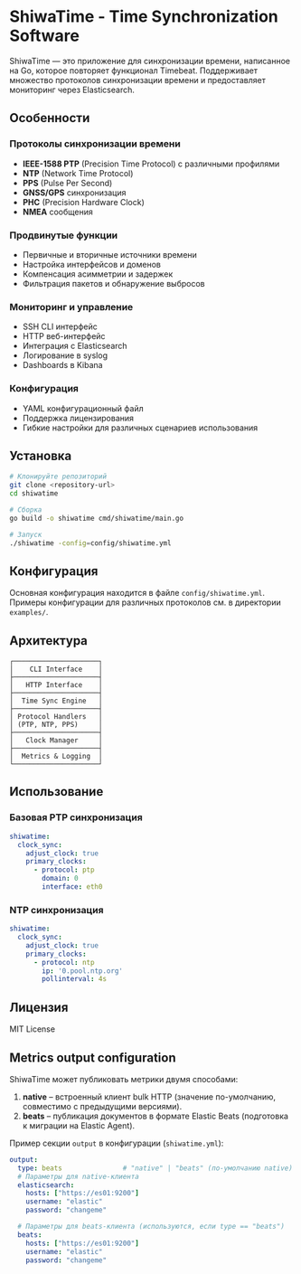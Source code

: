 # ShiwaTime - Time Synchronization Software

ShiwaTime — это приложение для синхронизации времени, написанное на Go, которое повторяет функционал Timebeat. Поддерживает множество протоколов синхронизации времени и предоставляет мониторинг через Elasticsearch.

## Особенности

### Протоколы синхронизации времени
- **IEEE-1588 PTP** (Precision Time Protocol) с различными профилями
- **NTP** (Network Time Protocol)
- **PPS** (Pulse Per Second) 
- **GNSS/GPS** синхронизация
- **PHC** (Precision Hardware Clock)
- **NMEA** сообщения

### Продвинутые функции
- Первичные и вторичные источники времени
- Настройка интерфейсов и доменов
- Компенсация асимметрии и задержек
- Фильтрация пакетов и обнаружение выбросов

### Мониторинг и управление
- SSH CLI интерфейс
- HTTP веб-интерфейс
- Интеграция с Elasticsearch
- Логирование в syslog
- Dashboards в Kibana

### Конфигурация
- YAML конфигурационный файл
- Поддержка лицензирования
- Гибкие настройки для различных сценариев использования

## Установка

```bash
# Клонируйте репозиторий
git clone <repository-url>
cd shiwatime

# Сборка
go build -o shiwatime cmd/shiwatime/main.go

# Запуск
./shiwatime -config=config/shiwatime.yml
```

## Конфигурация

Основная конфигурация находится в файле `config/shiwatime.yml`. Примеры конфигурации для различных протоколов см. в директории `examples/`.

## Архитектура

```
┌─────────────────────┐
│    CLI Interface    │
├─────────────────────┤
│   HTTP Interface    │
├─────────────────────┤
│  Time Sync Engine   │
├─────────────────────┤
│ Protocol Handlers   │
│ (PTP, NTP, PPS)     │
├─────────────────────┤
│   Clock Manager     │
├─────────────────────┤
│  Metrics & Logging  │
└─────────────────────┘
```

## Использование

### Базовая PTP синхронизация
```yaml
shiwatime:
  clock_sync:
    adjust_clock: true
    primary_clocks:
      - protocol: ptp
        domain: 0
        interface: eth0
```

### NTP синхронизация
```yaml
shiwatime:
  clock_sync:
    adjust_clock: true
    primary_clocks:
      - protocol: ntp
        ip: '0.pool.ntp.org'
        pollinterval: 4s
```

## Лицензия

MIT License

## Metrics output configuration

ShiwaTime может публиковать метрики двумя способами:

1. **native** – встроенный клиент bulk HTTP (значение по-умолчанию, совместимо с предыдущими версиями).
2. **beats** – публикация документов в формате Elastic Beats (подготовка к миграции на Elastic Agent).

Пример секции `output` в конфигурации (`shiwatime.yml`):

```yaml
output:
  type: beats               # "native" | "beats" (по-умолчанию native)
  # Параметры для native-клиента
  elasticsearch:
    hosts: ["https://es01:9200"]
    username: "elastic"
    password: "changeme"

  # Параметры для beats-клиента (используются, если type == "beats")
  beats:
    hosts: ["https://es01:9200"]
    username: "elastic"
    password: "changeme"
```